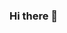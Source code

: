### Hi there 👋

<!--
**harutotanabe09/harutotanabe09** is a ✨ _special_ ✨ repository because its `README.md` (this file) appears on your GitHub profile.

[![](https://raw.githubusercontent.com/harutotanabe09/harutotanabe09/master/profile-summary-card-output/monokai/1-repos-per-language.svg)](https://github.com/vn7n24fzkq/github-profile-summary-cards)

Here are some ideas to get you started:

- 🔭 I’m currently working on ...
- 🌱 I’m currently learning ...
- 👯 I’m looking to collaborate on ...
- 🤔 I’m looking for help with ...
- 💬 Ask me about ...
- 📫 How to reach me: ...
- 😄 Pronouns: ...
- ⚡ Fun fact: ...
-->
